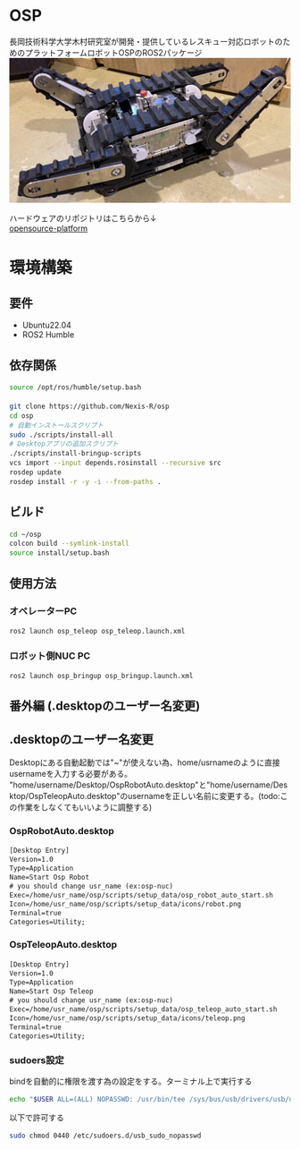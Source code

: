 # OSP
長岡技術科学大学木村研究室が開発・提供しているレスキュー対応ロボットのためのプラットフォームロボットOSPのROS2パッケージ
![osp-robot](images/image.png)

ハードウェアのリポジトリはこちらから↓<br>
[opensource-platform](https://github.com/yanagi-kimuralab/opensource-platform?tab=readme-ov-file)

# 環境構築
## 要件
- Ubuntu22.04
- ROS2 Humble

## 依存関係
```bash
source /opt/ros/humble/setup.bash

git clone https://github.com/Nexis-R/osp
cd osp
# 自動インストールスクリプト
sudo ./scripts/install-all
# Desktopアプリの追加スクリプト
./scripts/install-bringup-scripts
vcs import --input depends.rosinstall --recursive src
rosdep update
rosdep install -r -y -i --from-paths .
```

## ビルド
```bash
cd ~/osp
colcon build --symlink-install
source install/setup.bash
```

## 使用方法

### オペレーターPC
```bash
ros2 launch osp_teleop osp_teleop.launch.xml
```

### ロボット側NUC PC
```bash
ros2 launch osp_bringup osp_bringup.launch.xml
```

## 番外編 (.desktopのユーザー名変更)
## .desktopのユーザー名変更
Desktopにある自動起動では"~"が使えない為、home/usrnameのように直接usernameを入力する必要がある。
"home/username/Desktop/OspRobotAuto.desktop"と"home/username/Desktop/OspTeleopAuto.desktop"のusernameを正しい名前に変更する。(todo:この作業をしなくてもいいように調整する)

### OspRobotAuto.desktop
```.desktop
[Desktop Entry]
Version=1.0
Type=Application
Name=Start Osp Robot
# you should change usr_name (ex:osp-nuc)
Exec=/home/usr_name/osp/scripts/setup_data/osp_robot_auto_start.sh
Icon=/home/usr_name/osp/scripts/setup_data/icons/robot.png
Terminal=true
Categories=Utility;
```

### OspTeleopAuto.desktop
```.desktop
[Desktop Entry]
Version=1.0
Type=Application
Name=Start Osp Teleop
# you should change usr_name (ex:osp-nuc)
Exec=/home/usr_name/osp/scripts/setup_data/osp_teleop_auto_start.sh
Icon=/home/usr_name/osp/scripts/setup_data/icons/teleop.png
Terminal=true
Categories=Utility;
```
### sudoers設定
bindを自動的に権限を渡す為の設定をする。ターミナル上で実行する
```bash
echo "$USER ALL=(ALL) NOPASSWD: /usr/bin/tee /sys/bus/usb/drivers/usb/unbind, /usr/bin/tee /sys/bus/usb/drivers/usb/bind" | sudo tee /etc/sudoers.d/usb_sudo_nopasswd > /dev/null
```

以下で許可する

```bash
sudo chmod 0440 /etc/sudoers.d/usb_sudo_nopasswd
```